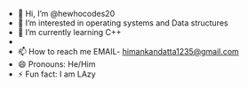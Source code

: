 - 👋 Hi, I’m @hewhocodes20
- 👀 I’m interested in operating systems and Data structures
- 🌱 I’m currently learning C++
- 
- 📫 How to reach me EMAIL- himankandatta1235@gmail.com
- 😄 Pronouns: He/Him
- ⚡ Fun fact: I am LAzy

<!---
hewhocodes20/hewhocodes20 is a ✨ special ✨ repository because its `README.md` (this file) appears on your GitHub profile.
You can click the Preview link to take a look at your changes.
--->
